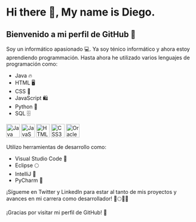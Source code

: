 # Hi there 👋, My name is Diego.

## Bienvenido a mi perfil de GitHub 🚀

Soy un informático apasionado 💻. Ya soy ténico informático y ahora estoy aprendiendo programmación.
Hasta ahora he utilizado varios lenguajes de programación como:

- Java 🔥
- HTML 🖥
- CSS 🎨
- JavaScript 🛍
- Python 🐍
- SQL 🗄

<a href="https://www.oracle.com/java/" target="_blank" rel="noreferrer"><img
src="https://raw.githubusercontent.com/danielcranney/readme-generator/main/public/icons/skills/java-colored.svg" width="36" height="36" alt="Java" /></a>
                                <a href="https://developer.mozilla.org/en-US/docs/Web/JavaScript" target="_blank" rel="noreferrer"><img src="https://raw.githubusercontent.com/danielcranney/readme-generator/main/public/icons/skills/javascript-colored.svg" width="36" height="36" alt="JavaScript" /></a>
                                <a href="https://developer.mozilla.org/en-US/docs/Glossary/HTML5" target="_blank" rel="noreferrer"><img src="https://raw.githubusercontent.com/danielcranney/readme-generator/main/public/icons/skills/html5-colored.svg" width="36" height="36" alt="HTML5" /></a>
                                <a href="https://www.w3.org/TR/CSS/#css" target="_blank" rel="noreferrer"><img src="https://raw.githubusercontent.com/danielcranney/readme-generator/main/public/icons/skills/css3-colored.svg" width="36" height="36" alt="CSS3" /></a>
                                <a href="https://www.oracle.com/uk/index.html" target="_blank" rel="noreferrer"><img src="https://raw.githubusercontent.com/danielcranney/readme-generator/main/public/icons/skills/oracle-colored.svg" width="36" height="36" alt="Oracle" /></a>

Utilizo herramientas de desarrollo como:

- Visual Studio Code 🚀
- Eclipse 🌕
- IntelliJ 🧠
- PyCharm 🐍  
                                

¡Sígueme en Twitter y LinkedIn para estar al tanto de mis proyectos y avances en mi carrera como desarrollador! 🚀🌕🧠🐍



¡Gracias por visitar mi perfil de GitHub! 🙏

<!--
This my ✨ _personal_ ✨ repository because its `README.md` (this file) appears on your GitHub profile.

Here are some ideas to get you started:

- 🔭 I’m currently working on ...
- 🌱 I’m currently learning ...
- 👯 I’m looking to collaborate on ...
- 🤔 I’m looking for help with ...
- 💬 Ask me about ...
- 📫 How to reach me: ...
- 😄 Pronouns: ...
- ⚡ Fun fact: ...
-->

